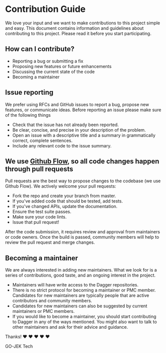 
# Contribution Guide

We love your input and we want to make contributions to this project simple and easy. This document contains information and guidelines about contributing to this project. Please read it before you start participating.

## How can I contribute?

- Reporting a bug or submitting a fix
- Proposing new features or future enhancements
- Discussing the current state of the code
- Becoming a maintainer


## Issue reporting

We prefer using RFCs and GitHub issues to report a bug, propose new features, or communicate ideas. Before reporting an issue please make sure of the following things

- Check that the issue has not already been reported.
- Be clear, concise, and precise in your description of the problem.
- Open an issue with a descriptive title and a summary in grammatically correct, complete sentences.
- Include any relevant code to the issue summary.

## We use [Github Flow](https://docs.github.com/en), so all code changes happen through pull requests

Pull requests are the best way to propose changes to the codebase (we use Github Flow). We actively welcome your pull requests:
- Fork the repo and create your branch from master.
- If you've added code that should be tested, add tests.
- If you've changed APIs, update the documentation.
- Ensure the test suite passes.
- Make sure your code lints.
- Issue that pull request!

After the code submission, it requires review and approval from maintainers or code owners. Once the build is passed, community members will help to review the pull request and merge changes.

## Becoming a maintainer

We are always interested in adding new maintainers. What we look for is a series of contributions, good taste, and an ongoing interest in the project.

- Maintainers will have write access to the Dagger repositories.
- There is no strict protocol for becoming a maintainer or PMC member. Candidates for new maintainers are typically people that are active contributors and community members.
- Candidates for new maintainers can also be suggested by current maintainers or PMC members.
- If you would like to become a maintainer, you should start contributing to Dagger in any of the ways mentioned. You might also want to talk to other maintainers and ask for their advice and guidance.

Thanks! ❤ ❤ ❤ ❤ ❤

GO-JEK Tech